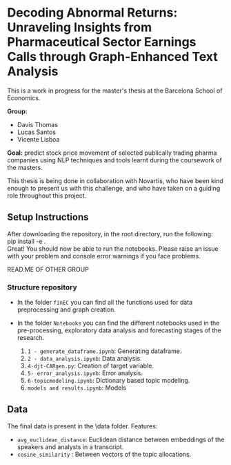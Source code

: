 # Decoding Abnormal Returns: Unraveling Insights from Pharmaceutical Sector Earnings Calls through Graph-Enhanced Text Analysis

This is a work in progress for the master's thesis at the Barcelona School of Economics.

**Group:**

- Davis Thomas
- Lucas Santos
- Vicente Lisboa


**Goal:** predict stock price movement of selected publically trading pharma companies using NLP techniques and tools learnt during the coursework of the masters.

This thesis is being done in collaboration with Novartis, who have been kind enough to present us with this challenge, and who have taken on a guiding role throughout this project.



## Setup Instructions

After downloading the repository, in the root directory, run the following: \
pip install -e . \
Great! You should now be able to run the notebooks. Please raise an issue with your problem and console error warnings if you face problems.


READ.ME OF OTHER GROUP
### Structure repository

- In the folder `finEC` you can find all the functions used for data preprocessing and graph creation.
- In the folder `Notebooks` you can find the different notebooks used in the pre-processing, exploratory data analysis and forecasting stages of the research.

   1. `1 - generate_dataframe.ipynb`: Generating dataframe.
   2. `2 - data_analysis.ipynb`: Data analysis.
   3. `4-djt-CARgen.py`: Creation of target variable.
   4. `5- error_analysis.ipynb`: Error analysis.
   5. `6-topicmodeling.ipynb`: Dictionary based topic modeling.
   6. `models and results.ipynb`: Models
   



## Data 


The final data is present in the \data folder.
Features:
- `avg_euclidean_distance`: Euclidean distance between embeddings of the speakers and analysts in a transcript.
- `cosine_similarity` : Between vectors of the topic allocations.
